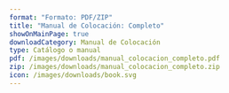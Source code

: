 ```yaml
---
format: "Formato: PDF/ZIP"
title: "Manual de Colocación: Completo"
showOnMainPage: true
downloadCategory: Manual de Colocación
type: Catálogo o manual
pdf: /images/downloads/manual_colocacion_completo.pdf
zip: /images/downloads/manual_colocacion_completo.zip
icon: /images/downloads/book.svg
---
```

